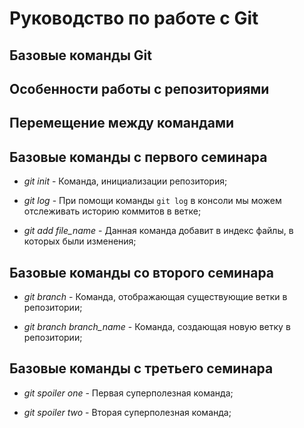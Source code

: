 # Руководство по работе с Git

## Базовые команды Git

## Особенности работы с репозиториями

## Перемещение между командами

## Базовые команды с первого семинара

* *git init* - Команда, инициализации репозитория;

* *git log* - При помощи команды `git log` в консоли мы можем отслеживать историю коммитов в ветке;

* *git add file_name* - Данная команда добавит в индекс файлы, в которых были изменения;

## Базовые команды со второго семинара

* *git branch* - Команда, отображающая существующие ветки в репозитории;

* *git branch branch_name* - Команда, создающая новую ветку в репозитории;

## Базовые команды с третьего семинара

* *git spoiler one* - Первая суперполезная команда;

* *git spoiler two* - Вторая суперполезная команда;
